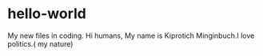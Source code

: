 # hello-world
My new files in coding.
Hi humans,
My name is Kiprotich Minginbuch.I love politics.( my nature)

